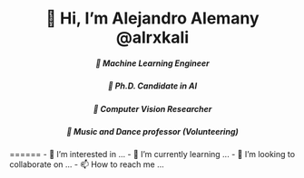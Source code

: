 <p align="center">
  <h1 align="center">👋 Hi, I’m Alejandro Alemany @alrxkali</h1>
</p>
<p align="center">
  <h5 align="center">💪 Machine Learning Engineer</h1>
  <h5 align="center">🌱 Ph.D. Candidate in AI</h1>
  <h5 align="center">👀 Computer Vision Researcher</h1>
  <h5 align="center">💞️ Music and Dance professor (Volunteering)</h1>
</p>
======
- 👀 I’m interested in ...
- 🌱 I’m currently learning ...
- 💞️ I’m looking to collaborate on ...
- 📫 How to reach me ...
<!---
AlrxKali/AlrxKali is a ✨ special ✨ repository because its `README.md` (this file) appears on your GitHub profile.
You can click the Preview link to take a look at your changes.
--->
